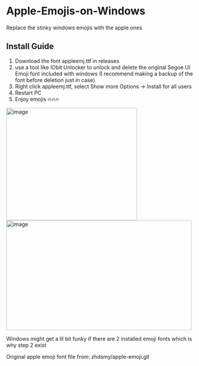 # Apple-Emojis-on-Windows
Replace the stinky windows emojis with the apple ones

## Install Guide
1. Download the font appleemj.ttf in releases
2. use a tool like IObit Unlocker to unlock and delete the original Segoe UI Emoji font included with windows (I recommend making a backup of the font before deletion just in case)
3. Right click appleemj.ttf, select Show more Options -> Install for all users
4. Restart PC
5. Enjoy emojis 🔥🔥🔥

<img width="350" height="300" alt="image" src="https://github.com/user-attachments/assets/0016026e-75e5-472e-baad-eec295fb5b34" />
<img width="496" height="294" alt="image" src="https://github.com/user-attachments/assets/61ece6b5-727d-4fa3-8fef-4820f579a1c4" />


Windows might get a lil bit funky if there are 2 installed emoji fonts which is why step 2 exist

Original apple emoji font file from: zhdsmy/apple-emoji.git
